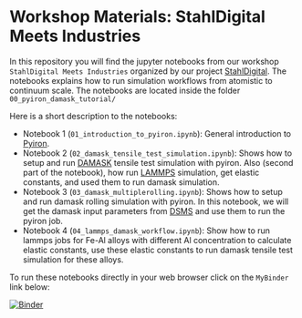 # Workshop Materials: StahlDigital Meets Industries

In this repository you will find the jupyter notebooks from our workshop `StahlDigital Meets Industries` organized by our project [StahlDigital](https://material-digital.de/project/6). The notebooks explains how to run simulation workflows from atomistic to continuum scale. The notebooks are located inside the folder `00_pyiron_damask_tutorial/`

Here is a short description to the notebooks:
- Notebook 1 (`01_introduction_to_pyiron.ipynb`): General introduction to [Pyiron](https://pyiron.org/).
- Notebook 2 (`02_damask_tensile_test_simulation.ipynb`): Shows how to setup and run [DAMASK](https://damask.mpie.de/release/) tensile test simulation with pyiron. Also (second part of the notebook), how run [LAMMPS](https://www.lammps.org/#gsc.tab=0) simulation, get elastic constants, and used them to run damask simulation.
- Notebook 3 (`03_damask_multiplerolling.ipynb`): Shows how to setup and run damask rolling simulation with pyiron. In this notebook, we will get the damask input parameters from [DSMS](https://stahldigital.materials-data.space/) and use them to run the pyiron job.
- Notebook 4 (`04_lammps_damask_workflow.ipynb`): Show how to run lammps jobs for Fe-Al alloys with different Al concentration to calculate elastic constants, use these elastic constants to run damask tensile test simulation for these alloys.

To run these notebooks directly in your web browser click on the `MyBinder` link below:

[![Binder](https://mybinder.org/badge_logo.svg)](https://mybinder.org/v2/gh/usaikia/StahlDigital_Workshop_Materials.git/HEAD?labpath=00_pyiron_damask_tutorial)
